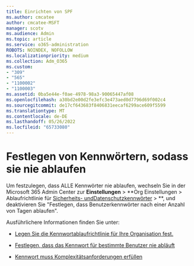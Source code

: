 ```yaml
---
title: Einrichten von SPF
ms.author: cmcatee
author: cmcatee-MSFT
manager: scotv
ms.audience: Admin
ms.topic: article
ms.service: o365-administration
ROBOTS: NOINDEX, NOFOLLOW
ms.localizationpriority: medium
ms.collection: Adm_O365
ms.custom:
- "309"
- "565"
- "1100002"
- "1100003"
ms.assetid: 0ba5e44e-f0ae-4978-98a3-90065447af08
ms.openlocfilehash: a30bd2e00d2fe3efc3e473aed0d7796d69f002c4
ms.sourcegitcommit: de17cf643683f8406831eecaf6299ace609f5599
ms.translationtype: MT
ms.contentlocale: de-DE
ms.lasthandoff: 05/26/2022
ms.locfileid: "65733080"
---
```

# <a name="set-passwords-to-never-expire"></a>Festlegen von Kennwörtern, sodass sie nie ablaufen

Um festzulegen, dass ALLE Kennwörter nie ablaufen, wechseln Sie in der Microsoft 365 Admin Center zur **Einstellungen** >  **Org Einstellungen > Ablaufrichtlinie für [Sicherheits- und](https://portal.office.com/adminportal/home#/settings/security)[Datenschutzkennwörter](https://portal.microsoft.com/Adminportal/Home#/Settings/SecurityPrivacy/:/Settings/L1/PasswordPolicy) > **, und deaktivieren Sie "Festlegen, dass Benutzerkennwörter nach einer Anzahl von Tagen ablaufen".
  
Ausführlichere Informationen finden Sie unter:

- [Legen Sie die Kennwortablaufrichtlinie für Ihre Organisation fest.](https://docs.microsoft.com/microsoft-365/admin/manage/set-password-expiration-policy)
  
- [Festlegen, dass das Kennwort für bestimmte Benutzer nie abläuft](https://docs.microsoft.com/microsoft-365/admin/add-users/set-password-to-never-expire)

- [Kennwort muss Komplexitätsanforderungen erfüllen](https://docs.microsoft.com/windows/security/threat-protection/security-policy-settings/password-must-meet-complexity-requirements)
  